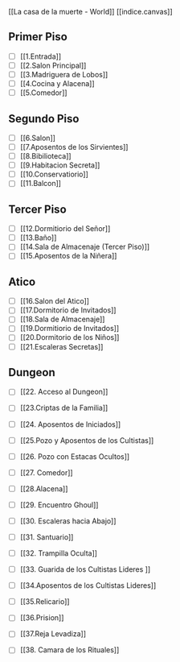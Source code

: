 [[La casa de la muerte - World]]  [[indice.canvas]]
## Primer Piso

- [ ]  [[1.Entrada]]
- [ ]  [[2.Salon Principal]]
- [ ]  [[3.Madriguera de Lobos]]
- [ ]  [[4.Cocina y Alacena]]
- [ ]  [[5.Comedor]]

## Segundo Piso

- [ ] [[6.Salon]]
- [ ] [[7.Aposentos de los Sirvientes]]
- [ ] [[8.Bibilioteca]]
- [ ] [[9.Habitacion Secreta]]
- [ ] [[10.Conservatiorio]]
- [ ] [[11.Balcon]]

## Tercer Piso

- [ ] [[12.Dormitiorio del Señor]]
- [ ] [[13.Baño]]
- [ ] [[14.Sala de Almacenaje (Tercer Piso)]]
- [ ] [[15.Aposentos de la Niñera]]

## Atico

- [ ] [[16.Salon del Atico]]
- [ ] [[17.Dormitorio de Invitados]]
- [ ] [[18.Sala de Almacenaje]]
- [ ] [[19.Dormitiorio de Invitados]]
- [ ] [[20.Dormitorio de los Niños]]
- [ ] [[21.Escaleras Secretas]]

## Dungeon

- [ ] [[22. Acceso al Dungeon]]
- [ ] [[23.Criptas de la Familia]]
- [ ] [[24. Aposentos de Iniciados]]
- [ ] [[25.Pozo y Aposentos de los Cultistas]]
- [ ] [[26. Pozo con Estacas Ocultos]]
- [ ] [[27. Comedor]]
- [ ] [[28.Alacena]]
- [ ] [[29. Encuentro Ghoul]]
- [ ] [[30. Escaleras hacia Abajo]]
- [ ] [[31. Santuario]]
- [ ] [[32. Trampilla Oculta]]
- [ ] [[33. Guarida de los Cultistas Lideres ]]
- [ ] [[34.Aposentos de los Cultistas Lideres]]
- [ ] [[35.Relicario]]
- [ ] [[36.Prision]]
- [ ] [[37.Reja Levadiza]]
- [ ] [[38. Camara de los Rituales]]


